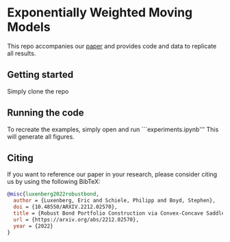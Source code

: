 # Exponentially Weighted Moving Models
This repo accompanies our [paper](XXX) and provides code and data to replicate all results.

## Getting started
Simply clone the repo

## Running the code
To recreate the examples, simply open and run ```experiments.ipynb'''
This will generate all figures.

## Citing
If you want to reference our paper in your research, please consider citing us by using the following BibTeX:

```BibTeX
@misc{luxenberg2022robustbond,
  author = {Luxenberg, Eric and Schiele, Philipp and Boyd, Stephen},
  doi = {10.48550/ARXIV.2212.02570},
  title = {Robust Bond Portfolio Construction via Convex-Concave Saddle Point Optimization},
  url = {https://arxiv.org/abs/2212.02570},
  year = {2022}
}
```
